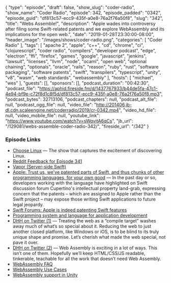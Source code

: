 {
  "type": "episode",
  "draft": false,
  "show_slug": "coder-radio",
  "show_name": "Coder Radio",
  "episode": 342,
  "episode_padded": "0342",
  "episode_guid": "df813c57-ecc9-435f-a0e8-76a2f76a50f8",
  "slug": "342",
  "title": "Webs Assemble!",
  "description": "Apple wades into controversy after filing some Swift-related patents and we explore WebAssembly and its implications for the open web.",
  "date": "2019-01-28T23:30:00-08:00",
  "header_image": "/images/shows/coder-radio.png",
  "categories": [
    "Coder Radio"
  ],
  "tags": [
    "apache 2",
    "apple",
    "c++",
    "cd",
    "chrome",
    "ci",
    "clojurescript",
    "coder radio",
    "compilers",
    "developer podcast",
    "edge",
    "electron",
    "ffi",
    "firefox",
    "games",
    "google",
    "javascript",
    "jenkins",
    "lawsuit",
    "licenses",
    "llvm",
    "node",
    "ocaml",
    "open web",
    "optional chaining",
    "optionals",
    "oracle",
    "rails",
    "reason",
    "ruby",
    "rust",
    "software packaging",
    "software patents",
    "swift",
    "transpilers",
    "typescript",
    "unity",
    "v8",
    "wasm",
    "web standards",
    "webassembly"
  ],
  "hosts": [
    "michael",
    "wes"
  ],
  "guests": [],
  "sponsors": [],
  "podcast_duration": "00:42:30",
  "podcast_file": "https://aphid.fireside.fm/d/1437767933/b44de5fa-47c1-4e94-bf9e-c72f8d1c8f5d/df813c57-ecc9-435f-a0e8-76a2f76a50f8.mp3",
  "podcast_bytes": 32713106,
  "podcast_chapters": null,
  "podcast_alt_file": null,
  "podcast_ogg_file": null,
  "video_file": "http://201406.jb-dl.cdn.scaleengine.net/coderradio/2019/cr-0342.mp4",
  "video_hd_file": null,
  "video_mobile_file": null,
  "youtube_link": "https://www.youtube.com/watch?v=sWqvjtA6qCs",
  "jb_url": "/129081/webs-assemble-coder-radio-342/",
  "fireside_url": "/342"
}


### Episode Links

  * [Choose Linux](https://chooselinux.show/1 "Choose Linux") — The show that captures the excitement of discovering Linux.
  * [Reddit Feedback for Episode 341](https://www.reddit.com/r/CoderRadio/comments/ajdnc5/too_late_for_jenkins_coder_radio_341/ "Reddit Feedback for Episode 341")
  * [Vapor (Server-side Swift)](https://vapor.codes/ "Vapor \(Server-side Swift\)")
  * [Apple: Trust us, we've patented parts of Swift, and thus chunks of other programming languages, for your own good](https://www.theregister.co.uk/2019/01/26/apples_swift_patents/ "Apple: Trust us, we've patented parts of Swift, and thus chunks of other programming languages, for your own good") — In the past day or so, developers working with the language have highlighted on Swift discussion forum Cupertino's intellectual property land-grab, expressing concern that the patents – which are assigned to Apple rather than the Swift project – may expose those writing Swift applications to future legal jeopardy.
  * [Swift Forums: Apple is indeed patenting Swift features](https://forums.swift.org/t/apple-is-indeed-patenting-swift-features/19779 "Swift Forums: Apple is indeed patenting Swift features")
  * [Programming system and language for application development](https://patents.google.com/patent/US9952841B2/en?oq=9%2c952%2c841 "Programming system and language for application development")
  * [DHH on Twitter (1)](https://twitter.com/dhh/status/1089297353566089216 "DHH on Twitter \(1\)") — Treating the web as a “compile target” washes away much of what‘s so special about it. Reducing the web to just another closed platform, like Windows or iOS, is to be blind to its truly unique shape and promise. Let’s cherish what made the web special, not pave it over.
  * [DHH on Twitter (2)](https://twitter.com/dhh/status/1089305683164487682 "DHH on Twitter \(2\)") — Web Assembly is exciting in a lot of ways. This isn’t one of them. Hopefully we’ll keep HTML/CSS/JS readable, tinkerable, teachable for all the work that doesn’t need Web Assembly.
  * [WebAssembly FAQ](https://webassembly.org/docs/faq/ "WebAssembly FAQ")
  * [WebAssembly Use Cases](https://webassembly.org/docs/use-cases/ "WebAssembly Use Cases")
  * [WebAssembly support in Unity](https://blogs.unity3d.com/2018/08/15/webassembly-is-here/ "WebAssembly support in Unity")


